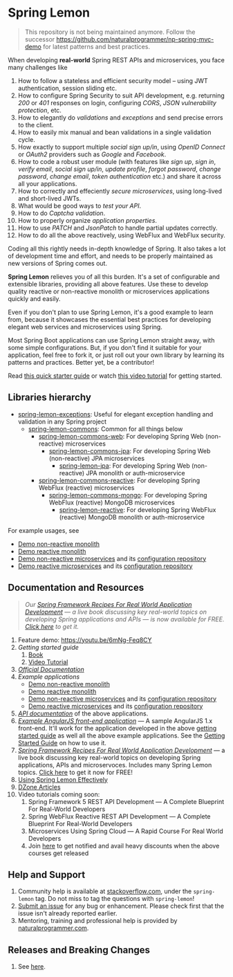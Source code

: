 # Spring Lemon

> This repository is not being maintained anymore. Follow the successor https://github.com/naturalprogrammer/np-spring-mvc-demo for latest patterns and best practices.

When developing **real-world** Spring REST APIs and microservices, you face many challenges like

1. How to follow a stateless and efficient security model – using JWT authentication, session sliding etc.
1. How to configure Spring Security to suit API development, e.g. returning _200_ or _401_ responses on login, configuring _CORS_, _JSON vulnerability protection_, etc.
1. How to elegantly do _validations_ and _exceptions_ and send precise errors to the client.
1. How to easily mix manual and bean validations in a single validation cycle.
1. How exactly to support multiple _social sign up/in_, using _OpenID Connect_ or _OAuth2_ providers such as _Google_ and _Facebook_.
1. How to code a robust user module (with features like _sign up_, _sign in_, _verify email_, _social sign up/in_, _update profile_, _forgot password_, _change password_, _change email_, _token authentication_ etc.) and share it across all your applications.
1. How to correctly and effeciently _secure microservices_, using long-lived and short-lived JWTs.
1. What would be good ways to _test your API_.
1. How to do _Captcha validation_.
1. How to properly organize _application properties_.
1. How to use _PATCH_ and _JsonPatch_ to handle partial updates correctly.
1. How to do all the above reactively, using WebFlux and WebFlux security.

Coding all this rightly needs in-depth knowledge of Spring. It also takes a lot of development time and effort, and needs to be properly maintained as new versions of Spring comes out.

**Spring Lemon** relieves you of all this burden. It's a set of configurable and extensible libraries, providing all above features. Use these to develop quality reactive or non-reactive monolith or microservices applications quickly and easily.  

Even if you don't plan to use Spring Lemon, it's a good example to learn from, because it showcases the essential best practices for developing elegant web services and microservices using Spring.

Most Spring Boot applications can use Spring Lemon straight away, with some simple configurations. But, if you don't find it suitable for your application, feel free to fork it, or just roll out your own library by learning its patterns and practices. Better yet, be a contributor!

Read [this quick starter guide](https://github.com/naturalprogrammer/spring-lemon/wiki/Getting-Started-With-Spring-Lemon) or watch [this video tutorial](https://www.naturalprogrammer.com/p/spring-lemon-restful-web-services-development) for getting started.

## Libraries hierarchy

* [spring-lemon-exceptions](https://github.com/naturalprogrammer/spring-lemon/wiki/Spring-Lemon-Exceptions-Guide): Useful for elegant exception handling and validation in any Spring project
    * [spring-lemon-commons](https://github.com/naturalprogrammer/spring-lemon/wiki/Spring-Lemon-Commons-Guide): Common for all things below
        * [spring-lemon-commons-web](https://github.com/naturalprogrammer/spring-lemon/wiki/Spring-Lemon-Commons-Web-Guide): For developing Spring Web (non-reactive) microservices
            * [spring-lemon-commons-jpa](https://github.com/naturalprogrammer/spring-lemon/wiki/Spring-Lemon-Commons-JPA-Guide): For developing Spring Web (non-reactive) JPA microservices
                * [spring-lemon-jpa](https://github.com/naturalprogrammer/spring-lemon/wiki/Spring-Lemon-JPA-Guide): For developing Spring Web (non-reactive) JPA monolith or auth-microservice
        * [spring-lemon-commons-reactive](https://github.com/naturalprogrammer/spring-lemon/wiki/Spring-Lemon-Commons-Reactive-Guide): For developing Spring WebFlux (reactive) microservices
            * [spring-lemon-commons-mongo](https://github.com/naturalprogrammer/spring-lemon/wiki/Spring-Lemon-Commons-MongoDB-Guide): For developing Spring WebFlux (reactive) MongoDB microservices
                * [spring-lemon-reactive](https://github.com/naturalprogrammer/spring-lemon/wiki/Spring-Lemon-Reactive-Guide): For developing Spring WebFlux (reactive) MongoDB monolith or auth-microservice

For example usages, see

* [Demo non-reactive monolith](https://github.com/naturalprogrammer/spring-lemon/tree/master/lemon-demo-jpa)
* [Demo reactive monolith](https://github.com/naturalprogrammer/spring-lemon/tree/master/lemon-demo-reactive)
* [Demo non-reactive microservices](https://github.com/naturalprogrammer/np-microservices-sample-01) and its [configuration repository](https://github.com/naturalprogrammer/np-microservices-sample-01-config)
* [Demo reactive microservices](https://github.com/naturalprogrammer/np-microservices-sample-02) and its [configuration repository](https://github.com/naturalprogrammer/np-microservices-sample-02-config)

## Documentation and Resources

> _Our [Spring Framework Recipes For Real World Application Development](https://www.naturalprogrammer.com/p/spring-framework-book-of-best-practices) — a live book discussing key real-world topics on developing Spring applications and APIs — is now available for FREE. [Click here](https://www.naturalprogrammer.com/p/spring-framework-book-of-best-practices) to get it._

1. Feature demo: https://youtu.be/6mNg-Feq8CY
1. _Getting started guide_
   1. [Book](https://github.com/naturalprogrammer/spring-lemon/wiki/Getting-Started-With-Spring-Lemon)
   1. [Video Tutorial](https://www.naturalprogrammer.com/p/spring-lemon-restful-web-services-development)
1. _[Official Documentation](https://github.com/naturalprogrammer/spring-lemon/wiki)_
1. _Example applications_
    * [Demo non-reactive monolith](https://github.com/naturalprogrammer/spring-lemon/tree/master/lemon-demo-jpa)
    * [Demo reactive monolith](https://github.com/naturalprogrammer/spring-lemon/tree/master/lemon-demo-reactive)
    * [Demo non-reactive microservices](https://github.com/naturalprogrammer/np-microservices-sample-01) and its [configuration repository](https://github.com/naturalprogrammer/np-microservices-sample-01-config)
    * [Demo reactive microservices](https://github.com/naturalprogrammer/np-microservices-sample-02) and its [configuration repository](https://github.com/naturalprogrammer/np-microservices-sample-02-config)
1. _[API documentation](https://documenter.getpostman.com/view/305915/RVu2mqEH)_ of the above applications.
1. _[Example AngularJS front-end application](https://github.com/naturalprogrammer/spring-lemon/tree/master/lemon-demo-angularjs)_ — A sample AngularJS 1.x front-end. It'll work for the application developed in the above [getting started guide](https://github.com/naturalprogrammer/spring-lemon/wiki/Getting-Started-With-Spring-Lemon) as well all the above example applications. See the [Getting Started Guide](https://github.com/naturalprogrammer/spring-lemon/wiki/Getting-Started-With-Spring-Lemon) on how to use it.
1. _[Spring Framework Recipes For Real World Application Development](https://www.naturalprogrammer.com/p/spring-framework-book-of-best-practices)_ — a live book discussing key real-world topics on developing Spring applications, APIs and microservoces. Includes many Spring Lemon topics. [Click here](https://www.naturalprogrammer.com/p/spring-framework-book-of-best-practices) to get it now for FREE!
1. [Using Spring Lemon Effectively](https://github.com/naturalprogrammer/spring-lemon/wiki/Using-Spring-Lemon-Effectively)
1. [DZone Articles](https://dzone.com/users/1211183/skpatel20.html)
1. Video tutorials coming soon:
   1. Spring Framework 5 REST API Development — A Complete Blueprint For Real-World Developers
   1. Spring WebFlux Reactive REST API Development — A Complete Blueprint For Real-World Developers
   1. Microservices Using Spring Cloud — A Rapid Course For Real World Developers
   1. Join [here](https://www.naturalprogrammer.com/p/spring-framework-book-of-best-practices) to get notified and avail heavy discounts when the above courses get released

## Help and Support
1. Community help is available at [stackoverflow.com](http://stackoverflow.com/questions/tagged/spring-lemon), under the `spring-lemon` tag. Do not miss to tag the questions with `spring-lemon`!
1. [Submit an issue](https://github.com/naturalprogrammer/spring-lemon/issues) for any bug or enhancement. Please check first that the issue isn't already reported earlier.
1. Mentoring, training and professional help is provided by [naturalprogrammer.com](https://www.naturalprogrammer.com).

## Releases and Breaking Changes

1. See [here](https://github.com/naturalprogrammer/spring-lemon/releases).
